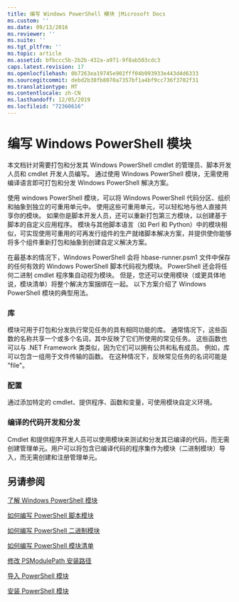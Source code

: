 ```yaml
---
title: 编写 Windows PowerShell 模块 |Microsoft Docs
ms.custom: ''
ms.date: 09/13/2016
ms.reviewer: ''
ms.suite: ''
ms.tgt_pltfrm: ''
ms.topic: article
ms.assetid: bfbccc5b-2b2b-432a-a971-9f8ab503cdc3
caps.latest.revision: 17
ms.openlocfilehash: 0b7263ea19745e902fff04b993933e443d4d6333
ms.sourcegitcommit: debd2b38fb8070a7357bf1a4bf9cc736f3702f31
ms.translationtype: MT
ms.contentlocale: zh-CN
ms.lasthandoff: 12/05/2019
ms.locfileid: "72360616"
---
```

# <a name="writing-a-windows-powershell-module"></a>编写 Windows PowerShell 模块

本文档针对需要打包和分发其 Windows PowerShell cmdlet 的管理员、脚本开发人员和 cmdlet 开发人员编写。 通过使用 Windows PowerShell 模块，无需使用编译语言即可打包和分发 Windows PowerShell 解决方案。

使用 windows PowerShell 模块，可以将 Windows PowerShell 代码分区、组织和抽象到独立的可重用单元中。 使用这些可重用单元，可以轻松地与他人直接共享你的模块。 如果你是脚本开发人员，还可以重新打包第三方模块，以创建基于脚本的自定义应用程序。 模块与其他脚本语言（如 Perl 和 Python）中的模块相似，可实现使用可重用的可再发行组件的生产就绪脚本解决方案，并提供使你能够将多个组件重新打包和抽象到创建自定义解决方案。

在最基本的情况下，Windows PowerShell 会将 hbase-runner.psm1 文件中保存的任何有效的 Windows PowerShell 脚本代码视为模块。 PowerShell 还会将任何二进制 cmdlet 程序集自动视为模块。 但是，您还可以使用模块（或更具体地说，模块清单）将整个解决方案捆绑在一起。 以下方案介绍了 Windows PowerShell 模块的典型用法。

### <a name="libraries"></a>库

模块可用于打包和分发执行常见任务的具有相同功能的库。 通常情况下，这些函数的名称共享一个或多个名词，其中反映了它们所使用的常见任务。 这些函数也可以与 .NET Framework 类类似，因为它们可以拥有公共和私有成员。 例如，库可以包含一组用于文件传输的函数。 在这种情况下，反映常见任务的名词可能是 "file"。

### <a name="configuration"></a>配置

通过添加特定的 cmdlet、提供程序、函数和变量，可使用模块自定义环境。

### <a name="compiled-code-development-and-distribution"></a>编译的代码开发和分发

Cmdlet 和提供程序开发人员可以使用模块来测试和分发其已编译的代码，而无需创建管理单元。用户可以将包含已编译代码的程序集作为模块（二进制模块）导入，而无需创建和注册管理单元。

## <a name="see-also"></a>另请参阅

[了解 Windows PowerShell 模块](./understanding-a-windows-powershell-module.md)

[如何编写 PowerShell 脚本模块](./how-to-write-a-powershell-script-module.md)

[如何编写 PowerShell 二进制模块](./how-to-write-a-powershell-binary-module.md)

[如何编写 PowerShell 模块清单](how-to-write-a-powershell-module-manifest.md)

[修改 PSModulePath 安装路径](./modifying-the-psmodulepath-installation-path.md)

[导入 PowerShell 模块](./importing-a-powershell-module.md)

[安装 PowerShell 模块](./installing-a-powershell-module.md)
